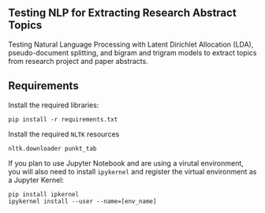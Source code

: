 ## Testing NLP for Extracting Research Abstract Topics

Testing Natural Language Processing with Latent Dirichlet Allocation (LDA), pseudo-document splitting, and bigram and trigram models to extract topics from research project and paper abstracts.

## Requirements

Install the required libraries:

	pip install -r requirements.txt

Install the required `NLTK` resources

    nltk.downloader punkt_tab

If you plan to use Jupyter Notebook and are using a virutal environment, you will also need to install `ipykernel` and register the virtual environment as a Jupyter Kernel:

    pip install ipkernel
    ipykernel install --user --name=[env_name]
